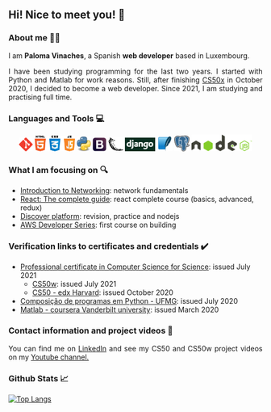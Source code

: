 <!-- Adding icons -->
<link rel="stylesheet" href="https://use.fontawesome.com/releases/v5.6.1/css/all.css" integrity="sha384-gfdkjb5BdAXd+lj+gudLWI+BXq4IuLW5IT+brZEZsLFm++aCMlF1V92rMkPaX4PP" crossorigin="anonymous">

## Hi! Nice to meet you! :wave:

### About me :woman_technologist:

I am **Paloma Vinaches**, a Spanish **web developer** based in Luxembourg.

<div style="text-align: justify">
    I have been studying programming for the last two years. I started with Python and Matlab for work reasons. Still, after finishing <a href="https://cs50.harvard.edu/x/2020/">CS50x</a> in October 2020, I decided to become a web developer. Since 2021, I am studying and practising full time.
</div>

### Languages and Tools :computer:

<div style="text-align: center">
    <!-- Icons from https://www.pngitem.com/ -->
    <img src="images/git.png" width="27" alt="Git" />
    <img src="images/html-css-js.png" width="80" alt="Html5 CSS3 JS" />
    <img src="images/python.png" width="27" alt="Python" />
    <img src="images/bootstrap.png" width="27" alt="Bootstrap" />
    <img src="images/flask.png" width="30" alt="Flask" />
    <img src="images/django.png" width="60" alt="Django" />
    <img src="images/sqlite.png" width="30" alt="SQLite" />
    <img src="images/postgresql.svg" width="30" alt="PostgreSQL" />
    <img src="images/nodejs.png" width="120" alt="NodeJs" />
</div>

### What I am focusing on :mag:

* [Introduction to Networking](https://www.edx.org/course/introduction-to-networking): network fundamentals
* [React: The complete guide](https://www.udemy.com/course/react-the-complete-guide/): react complete course (basics, advanced, redux)
* [Discover platform](https://rocketseat.com.br/discover): revision, practice and nodejs
* [AWS Developer Series](https://www.edx.org/xseries/aws-developer-series?index=product&queryID=824783085d1f78285f594e180b37252c&position=1): first course on building

### Verification links to certificates and credentials :heavy_check_mark:

* [Professional certificate in Computer Science for Science](https://credentials.edx.org/credentials/54070da93e7c42f68162fed8db6d9df7/): issued July 2021
    * [CS50w](https://courses.edx.org/certificates/ca69e19dcc3f468688b544f78763bedd): issued July 2021
    * [CS50 - edx Harvard](https://courses.edx.org/certificates/8ca55a994a1849e3b3df0535d1b9583e): issued October 2020
* [Composição de programas em Python - UFMG](https://moodle.dcc.ufmg.br/mod/simplecertificate/verify.php?code=5f1d823c-b160-4a9d-b911-3290ac160002): issued July 2020
* [Matlab - coursera Vanderbilt university](https://coursera.org/account/accomplishments/verify/QMD76GCUJULA): issued March 2020

### Contact information and project videos :email:

<div style="text-align: justify">
    You can find me on <i class="fab fa-linkedin"></i> <a href="http://www.linkedin.com/in/paloma-vinaches-melguizo/">LinkedIn</a> and see my CS50 and CS50w project videos on my <i class="fab fa-youtube"></i> <a href="https://www.youtube.com/channel/UCycE9wXnL8SiJQWJzCtRgTA">Youtube channel.</a>
</div>


### Github Stats :chart_with_upwards_trend:

[![Top Langs](https://github-readme-stats.vercel.app/api/top-langs/?username=pvinaches)](https://github.com/pvinaches/github-readme-stats)
